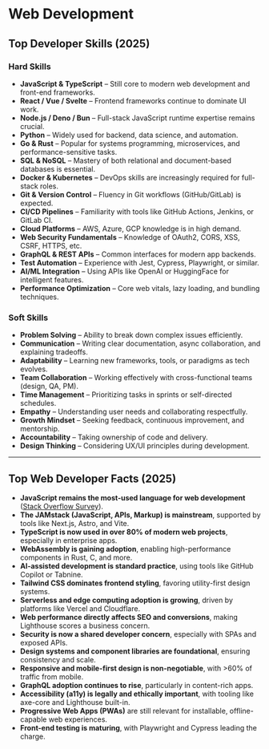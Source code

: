 # Web Development

## Top Developer Skills (2025)

### Hard Skills
- **JavaScript & TypeScript** – Still core to modern web development and front-end frameworks.
- **React / Vue / Svelte** – Frontend frameworks continue to dominate UI work.
- **Node.js / Deno / Bun** – Full-stack JavaScript runtime expertise remains crucial.
- **Python** – Widely used for backend, data science, and automation.
- **Go & Rust** – Popular for systems programming, microservices, and performance-sensitive tasks.
- **SQL & NoSQL** – Mastery of both relational and document-based databases is essential.
- **Docker & Kubernetes** – DevOps skills are increasingly required for full-stack roles.
- **Git & Version Control** – Fluency in Git workflows (GitHub/GitLab) is expected.
- **CI/CD Pipelines** – Familiarity with tools like GitHub Actions, Jenkins, or GitLab CI.
- **Cloud Platforms** – AWS, Azure, GCP knowledge is in high demand.
- **Web Security Fundamentals** – Knowledge of OAuth2, CORS, XSS, CSRF, HTTPS, etc.
- **GraphQL & REST APIs** – Common interfaces for modern app backends.
- **Test Automation** – Experience with Jest, Cypress, Playwright, or similar.
- **AI/ML Integration** – Using APIs like OpenAI or HuggingFace for intelligent features.
- **Performance Optimization** – Core web vitals, lazy loading, and bundling techniques.

### Soft Skills
- **Problem Solving** – Ability to break down complex issues efficiently.
- **Communication** – Writing clear documentation, async collaboration, and explaining tradeoffs.
- **Adaptability** – Learning new frameworks, tools, or paradigms as tech evolves.
- **Team Collaboration** – Working effectively with cross-functional teams (design, QA, PM).
- **Time Management** – Prioritizing tasks in sprints or self-directed schedules.
- **Empathy** – Understanding user needs and collaborating respectfully.
- **Growth Mindset** – Seeking feedback, continuous improvement, and mentorship.
- **Accountability** – Taking ownership of code and delivery.
- **Design Thinking** – Considering UX/UI principles during development.

---

## Top Web Developer Facts (2025)

- **JavaScript remains the most-used language for web development** ([Stack Overflow Survey](https://survey.stackoverflow.co/2023/)).
- **The JAMstack (JavaScript, APIs, Markup) is mainstream**, supported by tools like Next.js, Astro, and Vite.
- **TypeScript is now used in over 80% of modern web projects**, especially in enterprise apps.
- **WebAssembly is gaining adoption**, enabling high-performance components in Rust, C, and more.
- **AI-assisted development is standard practice**, using tools like GitHub Copilot or Tabnine.
- **Tailwind CSS dominates frontend styling**, favoring utility-first design systems.
- **Serverless and edge computing adoption is growing**, driven by platforms like Vercel and Cloudflare.
- **Web performance directly affects SEO and conversions**, making Lighthouse scores a business concern.
- **Security is now a shared developer concern**, especially with SPAs and exposed APIs.
- **Design systems and component libraries are foundational**, ensuring consistency and scale.
- **Responsive and mobile-first design is non-negotiable**, with >60% of traffic from mobile.
- **GraphQL adoption continues to rise**, particularly in content-rich apps.
- **Accessibility (a11y) is legally and ethically important**, with tooling like axe-core and Lighthouse built-in.
- **Progressive Web Apps (PWAs)** are still relevant for installable, offline-capable web experiences.
- **Front-end testing is maturing**, with Playwright and Cypress leading the charge.
